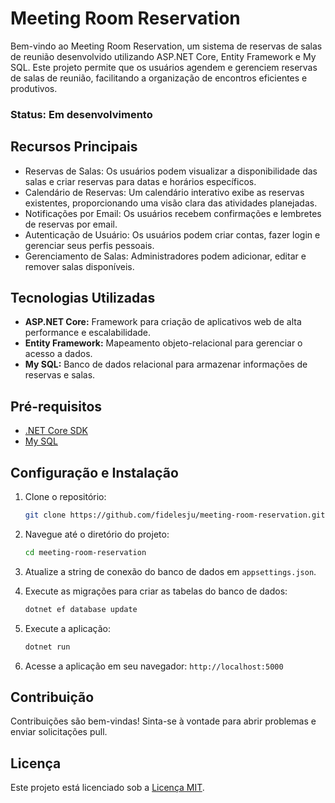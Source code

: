 # Meeting Room Reservation

Bem-vindo ao Meeting Room Reservation, um sistema de reservas de salas de reunião desenvolvido utilizando ASP.NET Core, Entity Framework e My SQL. Este projeto permite que os usuários agendem e gerenciem reservas de salas de reunião, facilitando a organização de encontros eficientes e produtivos.

### Status: Em desenvolvimento
## Recursos Principais

- Reservas de Salas: Os usuários podem visualizar a disponibilidade das salas e criar reservas para datas e horários específicos.
- Calendário de Reservas: Um calendário interativo exibe as reservas existentes, proporcionando uma visão clara das atividades planejadas.
- Notificações por Email: Os usuários recebem confirmações e lembretes de reservas por email.
- Autenticação de Usuário: Os usuários podem criar contas, fazer login e gerenciar seus perfis pessoais.
- Gerenciamento de Salas: Administradores podem adicionar, editar e remover salas disponíveis.

## Tecnologias Utilizadas

- **ASP.NET Core:** Framework para criação de aplicativos web de alta performance e escalabilidade.
- **Entity Framework:** Mapeamento objeto-relacional para gerenciar o acesso a dados.
- **My SQL:** Banco de dados relacional para armazenar informações de reservas e salas.

## Pré-requisitos

- [.NET Core SDK](https://dotnet.microsoft.com/download)
- [My SQL](https://dev.mysql.com/downloads/connector/net/)


## Configuração e Instalação

1. Clone o repositório:

   ```bash
   git clone https://github.com/fidelesju/meeting-room-reservation.git
   ```

2. Navegue até o diretório do projeto:

   ```bash
   cd meeting-room-reservation
   ```

3. Atualize a string de conexão do banco de dados em `appsettings.json`.

4. Execute as migrações para criar as tabelas do banco de dados:

   ```bash
   dotnet ef database update
   ```

5. Execute a aplicação:

   ```bash
   dotnet run
   ```

6. Acesse a aplicação em seu navegador: `http://localhost:5000`

## Contribuição

Contribuições são bem-vindas! Sinta-se à vontade para abrir problemas e enviar solicitações pull.

## Licença

Este projeto está licenciado sob a [Licença MIT](LICENSE).
